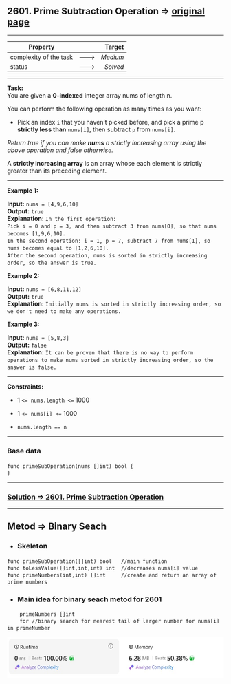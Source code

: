 ## 2601. Prime Subtraction Operation => [original page](https://leetcode.com/problems/prime-subtraction-operation/description/ "https://leetcode.com/problems/rotate-list/description/")

---
| Property               |      |   Target |              
|------------------------|:----:|---------:|
| complexity of the task | ---> | _Medium_ |
| status                 | ---> | _Solved_ |

---
**Task:**  
You are given a **0-indexed** integer array nums of length n.

You can perform the following operation as many times as you want:

   * Pick an index `i` that you haven’t picked before, and pick a prime p **strictly less than** `nums[i]`, then subtract `p` from `nums[i]`.

*Return true if you can make **nums** a strictly increasing array using the above operation and false otherwise.*

A **strictly increasing array** is an array whose each element is strictly greater than its preceding element.

---
**Example 1:**

**Input:** `nums = [4,9,6,10]`  
**Output:** `true`  
**Explanation:** `In the first operation:`  
`Pick i = 0 and p = 3, and then subtract 3 from nums[0], so that nums becomes [1,9,6,10].`  
`In the second operation: i = 1, p = 7, subtract 7 from nums[1], so nums becomes equal to [1,2,6,10].`  
`After the second operation, nums is sorted in strictly increasing order, so the answer is true.`  

**Example 2:**

**Input:** `nums = [6,8,11,12]`  
**Output:** `true`  
**Explanation:** `Initially nums is sorted in strictly increasing order, so we don't need to make any operations.`

**Example 3:**

**Input:** `nums = [5,8,3]`  
**Output:** `false`  
**Explanation:** `It can be proven that there is no way to perform operations to make nums sorted in strictly increasing order, so the answer is false.`

---

**Constraints:**
   * $1$ `<= nums.length <=` $1000$

   * $1$ `<= nums[i] <=` $1000$

   * `nums.length == n`

---

### Base data

```Golang
func primeSubOperation(nums []int) bool {	
}
```

---
### [Solution => 2601. Prime Subtraction Operation](https://github.com/Ekvo/Leetcode-problems/blob/main/Leetcode-Problems-List/2601-Prime-Subtraction-Operation/leetcodetwosixzeroone.go "https://github.com/Ekvo/Leetcode-problems/blob/main/Leetcode-Problems-List/2601-Prime-Subtraction-Operation/leetcodetwosixzeroone.go")

---
## Metod => Binary Seach

* ### Skeleton

```Golang
func primeSubOperation([]int) bool   //main function
func toLessValue([]int,int,int) int  //decreases nums[i] value
func primeNumbers(int,int) []int     //create and return an array of prime numbers
```
* ### Main idea for binary seach metod for 2601

```Golang
    primeNumbers []int
    for //binary search for nearest tail of larger number for nums[i] in primeNumber
```
![submit](https://github.com/Ekvo/Leetcode-problems/blob/main/Leetcode-Problems-Submit-Screenshots/2601_Prime_Subtraction_Operation.jpg) 
